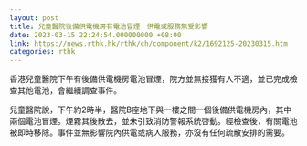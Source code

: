 ```yaml
---
layout: post
title: 兒童醫院後備供電機房有電池冒煙　供電或服務無受影響
date: 2023-03-15 22:24:54.000000000 +08:00
link: https://news.rthk.hk/rthk/ch/component/k2/1692125-20230315.htm
categories: rthk
---
```


香港兒童醫院下午有後備供電機房電池冒煙，院方並無接獲有人不適，並已完成檢查其他電池，會繼續調查事件。

兒童醫院說，下午約2時半，醫院B座地下與一樓之間一個後備供電機房內，其中兩個電池冒煙。煙霧其後散去，並未引致消防警報系統啓動。經檢查後，有關電池被即時移除。事件並無影響院內供電或病人服務，亦沒有任何疏散安排的需要。

